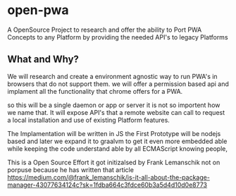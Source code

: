 # open-pwa
A OpenSource Project to research and offer the ability to Port PWA Concepts to any Platform by providing the needed API's to legacy Platforms

## What and Why?
We will research and create a environment agnostic way to run PWA's in browsers that do not support them. we will offer a permission based api and implament all the functionality that chrome offers for a PWA.

so this will be a single daemon or app or server it is not so importent how we name that. It will expose API's that a remote website can call to request a local installation and use of existing Platform features.

The Implamentation will be written in JS the First Prototype will be nodejs based and later we expand it to graalvm to get it even more embedded able while keeping the code understand able by all ECMAScript knowing people,


This is a Open Source Effort it got initizalsed by Frank Lemanschik not on porpuse because he has written that article
https://medium.com/@frank_lemanschik/is-it-all-about-the-package-manager-43077634124c?sk=1fdba664c3fdce60b3a5d4d10d0e8773
